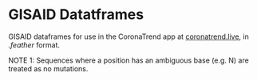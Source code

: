 
# GISAID Datatframes

GISAID dataframes for use in the CoronaTrend app at [coronatrend.live](coronatrend.live), in *.feather* format.

NOTE 1: 
Sequences where a position has an ambiguous base (e.g. N) are treated as no mutations.



